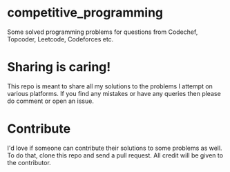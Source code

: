 # competitive_programming
Some solved programming problems for questions from Codechef, Topcoder, Leetcode, Codeforces etc.

# Sharing is caring!
This repo is meant to share all my solutions to the problems I attempt on various platforms. If you find any mistakes or have 
any queries then please do comment or open an issue.

# Contribute
I'd love if someone can contribute their solutions to some problems as well. To do that, clone this repo and send a pull request. 
All credit will be given to the contributor.
